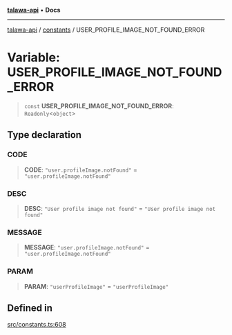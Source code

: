 [**talawa-api**](../../README.md) • **Docs**

***

[talawa-api](../../modules.md) / [constants](../README.md) / USER\_PROFILE\_IMAGE\_NOT\_FOUND\_ERROR

# Variable: USER\_PROFILE\_IMAGE\_NOT\_FOUND\_ERROR

> `const` **USER\_PROFILE\_IMAGE\_NOT\_FOUND\_ERROR**: `Readonly`\<`object`\>

## Type declaration

### CODE

> **CODE**: `"user.profileImage.notFound"` = `"user.profileImage.notFound"`

### DESC

> **DESC**: `"User profile image not found"` = `"User profile image not found"`

### MESSAGE

> **MESSAGE**: `"user.profileImage.notFound"` = `"user.profileImage.notFound"`

### PARAM

> **PARAM**: `"userProfileImage"` = `"userProfileImage"`

## Defined in

[src/constants.ts:608](https://github.com/PalisadoesFoundation/talawa-api/blob/6712e9940a5702665afc506fa9f6e9d7e1dc7991/src/constants.ts#L608)
